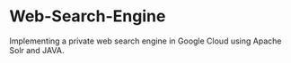 # Web-Search-Engine
Implementing a private web search engine in Google Cloud using Apache Solr and JAVA.

